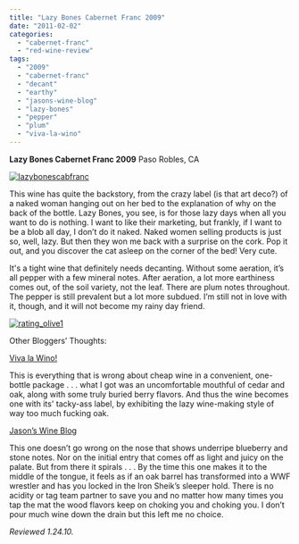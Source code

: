 ```yaml
---
title: "Lazy Bones Cabernet Franc 2009"
date: "2011-02-02"
categories: 
  - "cabernet-franc"
  - "red-wine-review"
tags: 
  - "2009"
  - "cabernet-franc"
  - "decant"
  - "earthy"
  - "jasons-wine-blog"
  - "lazy-bones"
  - "pepper"
  - "plum"
  - "viva-la-wino"
---
```


**Lazy Bones Cabernet Franc 2009** Paso Robles, CA

[![](http://s3.amazonaws.com/thegourmez-wpmedia/2011/01/lazybonescabfranc.jpg "lazybonescabfranc")](http://s3.amazonaws.com/thegourmez-wpmedia/2011/01/lazybonescabfranc.jpg)

This wine has quite the backstory, from the crazy label (is that art deco?) of a naked woman hanging out on her bed to the explanation of why on the back of the bottle. Lazy Bones, you see, is for those lazy days when all you want to do is nothing. I want to like their marketing, but frankly, if I want to be a blob all day, I don’t do it naked. Naked women selling products is just so, well, lazy. But then they won me back with a surprise on the cork. Pop it out, and you discover the cat asleep on the corner of the bed! Very cute.

It's a tight wine that definitely needs decanting. Without some aeration, it’s all pepper with a few mineral notes. After aeration, a lot more earthiness comes out, of the soil variety, not the leaf. There are plum notes throughout. The pepper is still prevalent but a lot more subdued. I’m still not in love with it, though, and it will not become my rainy day friend.

[![](http://s3.amazonaws.com/thegourmez-wpmedia/2009/04/rating_olive1.gif "rating_olive1")](http://s3.amazonaws.com/thegourmez-wpmedia/2009/04/rating_olive1.gif)

Other Bloggers’ Thoughts:

[Viva la Wino!](http://www.vivalawino.com/2010/12/lazy-bones-cabernet-franc-2009.html)

This is everything that is wrong about cheap wine in a convenient, one-bottle package . . . what I got was an uncomfortable mouthful of cedar and oak, along with some truly buried berry flavors. And thus the wine becomes one with its' tacky-ass label, by exhibiting the lazy wine-making style of way too much fucking oak.

[Jason’s Wine Blog](http://jasonswineblog.com/2010/12/09/2009-lazy-bones-cabernet-franc/)

This one doesn’t go wrong on the nose that shows underripe blueberry and stone notes. Nor on the initial entry that comes off as light and juicy on the palate. But from there it spirals . . . By the time this one makes it to the middle of the tongue, it feels as if an oak barrel has transformed into a WWF wrestler and has you locked in the Iron Sheik’s sleeper hold. There is no acidity or tag team partner to save you and no matter how many times you tap the mat the wood flavors keep on choking you and choking you. I don’t pour much wine down the drain but this left me no choice.

_Reviewed 1.24.10._
